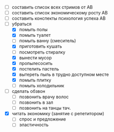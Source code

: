 - [ ] составить список всех стримов от АВ
- [ ] составить список экономическому росту  АВ
- [ ] составить конспекты психология успеха АВ
- [ ] убраться
   - [x] помыть полы 
   - [x] помыть туалет 
   - [ ] помыть ванну (смеситель) 
   - [x] приготовить кушать 
   - [ ] посмотреть стиралку 
   - [x] вынести мусор 
   - [x] пропылесосить 
   - [x] постелить пастель 
   - [x] вытереть пыль в трудно доступном месте 
   - [x] помыть плитку 
   - [ ] помыть холодильник 
- [ ] сделать обзвон
   - [ ] позвонить врачу волос
   - [ ] позвонить в зал 
   - [ ] позвонить на танцы тач.
- [x] читать экономику (занятие с репетитором)
  - [ ] спрос и предложение 
  - [ ] эластичность 
